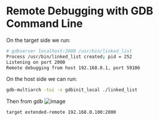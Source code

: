 # Remote Debugging with GDB Command Line


On the target side we run:

```sh
# gdbserver localhost:2000 /usr/bin/linked_list
Process /usr/bin/linked_list created; pid = 252
Listening on port 2000
Remote debugging from host 192.168.0.1, port 59106

```

On the host side we can run:

```sh
gdb-multiarch -tui -x gdbinit_local ./linked_list
```

Then from gdb
![image](https://user-images.githubusercontent.com/12407183/203612203-b3961300-5d4a-4f40-b266-255ab572181f.png)


```sh
target extended-remote 192.168.0.100:2000
```

